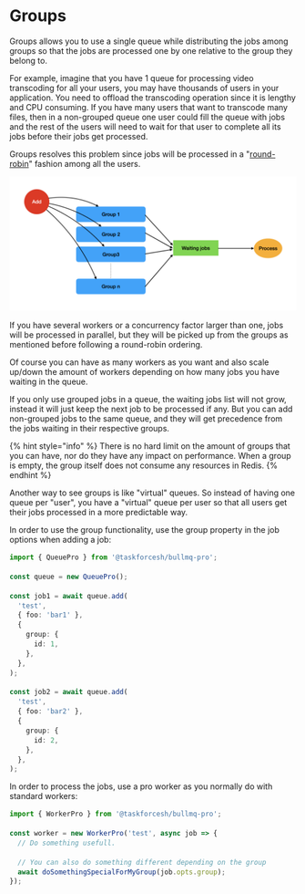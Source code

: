 # Groups

Groups allows you to use a single queue while distributing the jobs among groups so that the jobs are processed one by one relative to the group they belong to.

For example, imagine that you have 1 queue for processing video transcoding for all your users, you may have thousands of users in your application. You need to offload the transcoding operation since it is lengthy and CPU consuming. If you have many users that want to transcode many files, then in a non-grouped queue one user could fill the queue with jobs and the rest of the users will need to wait for that user to complete all its jobs before their jobs get processed.

Groups resolves this problem since jobs will be processed in a "[round-robin](https://en.wikipedia.org/wiki/Round-robin\_item\_allocation)" fashion among all the users.

![](<../../.gitbook/assets/image (1).png>)

If you have several workers or a concurrency factor larger than one, jobs will be processed in parallel, but they will be picked up from the groups as mentioned before following a round-robin ordering.

Of course you can have as many workers as you want and also scale up/down the amount of workers depending on how many jobs you have waiting in the queue.

If you only use grouped jobs in a queue, the waiting jobs list will not grow, instead it will just keep the next job to be processed if any. But you can add non-grouped jobs to the same queue, and they will get precedence from the jobs waiting in their respective groups.

{% hint style="info" %}
There is no hard limit on the amount of groups that you can have, nor do they have any impact on performance. When a group is empty, the group itself does not consume any resources in Redis.
{% endhint %}

Another way to see groups is like "virtual" queues. So instead of having one queue per "user", you have a "virtual" queue per user so that all users get their jobs processed in a more predictable way.

In order to use the group functionality, use the group property in the job options when adding a job:

```typescript
import { QueuePro } from '@taskforcesh/bullmq-pro';

const queue = new QueuePro();

const job1 = await queue.add(
  'test',
  { foo: 'bar1' },
  {
    group: {
      id: 1,
    },
  },
);

const job2 = await queue.add(
  'test',
  { foo: 'bar2' },
  {
    group: {
      id: 2,
    },
  },
);
```

In order to process the jobs, use a pro worker as you normally do with standard workers:

```typescript
import { WorkerPro } from '@taskforcesh/bullmq-pro';

const worker = new WorkerPro('test', async job => {
  // Do something usefull.

  // You can also do something different depending on the group
  await doSomethingSpecialForMyGroup(job.opts.group);
});
```
